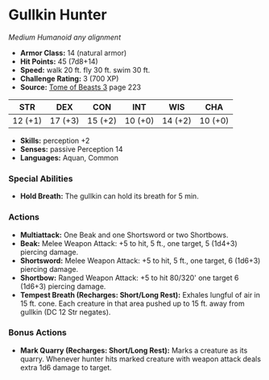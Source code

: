 # Gullkin Hunter

*Medium* *Humanoid* *any alignment*

- **Armor Class:** 14 (natural armor)
- **Hit Points:** 45 (7d8+14)
- **Speed:** walk 20 ft. fly 30 ft. swim 30 ft.
- **Challenge Rating:** 3 (700 XP)
- **Source:** [Tome of Beasts 3](https://koboldpress.com/kpstore/product/tome-of-beasts-3-for-5th-edition/) page 223

| STR | DEX | CON | INT | WIS | CHA |
| --- | --- | --- | --- | --- | --- |
| 12 (+1) | 17 (+3) | 15 (+2) | 10 (+0) | 14 (+2) | 10 (+0) |

- **Skills:** perception +2
- **Senses:** passive Perception 14
- **Languages:** Aquan, Common
### Special Abilities
- **Hold Breath:** The gullkin can hold its breath for 5 min.
### Actions
- **Multiattack:** One Beak and one Shortsword or two Shortbows.
- **Beak:** Melee Weapon Attack: +5 to hit, 5 ft., one target, 5 (1d4+3) piercing damage.
- **Shortsword:** Melee Weapon Attack: +5 to hit, 5 ft., one target, 6 (1d6+3) piercing damage.
- **Shortbow:** Ranged Weapon Attack: +5 to hit 80/320' one target 6 (1d6+3) piercing damage.
- **Tempest Breath (Recharges: Short/Long Rest):** Exhales lungful of air in 15 ft. cone. Each creature in that area pushed up to 15 ft. away from gullkin (DC 12 Str negates).
### Bonus Actions
- **Mark Quarry (Recharges: Short/Long Rest):** Marks a creature as its quarry. Whenever hunter hits marked creature with weapon attack deals extra 1d6 damage to target.


